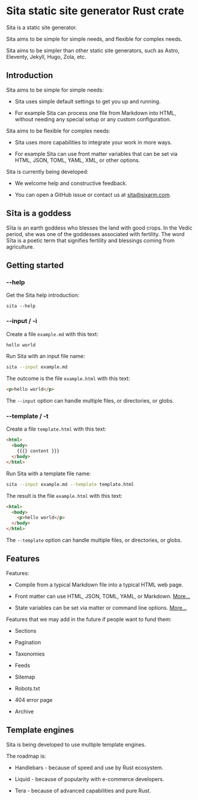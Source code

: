 # Sita static site generator Rust crate

Sita is a static site generator.

Sita aims to be simple for simple needs, and flexible for complex needs.

Sita aims to be simpler than other static site generators, such as Astro, Eleventy, Jekyll, Hugo, Zola, etc.


## Introduction


Sita aims to be simple for simple needs:

* Sita uses simple default settings to get you up and running.

* For example Sita can process one file from Markdown into HTML,
  without needing any special setup or any custom configuration.

Sita aims to be flexible for complex needs:

* Sita uses more capabilities to integrate your work in more ways.

* For example Sita can use front matter variables that can be set
  via HTML, JSON, TOML, YAML, XML, or other options.

Sita is currently being developed:

* We welcome help and constructive feedback.

* You can open a GitHub issue or contact us at sita@sixarm.com.


## Sīta is a goddess

Sīta is an earth goddess who blesses the land with good crops. In the Vedic period, she was one of the goddesses associated with fertility.
The word Sīta is a poetic term that signifies fertility and blessings coming from agriculture.


## Getting started


### --help

Get the Sita help introduction:

```
sita --help
```


### --input / -i


Create a file `example.md` with this text:

```md
hello world
```

Run Sita with an input file name:

```sh
sita --input example.md
```

The outcome is the file `example.html` with this text:

```html
<p>hello world</p>
```

The `--input` option can handle multiple files, or directories, or globs.


### --template / -t

Create a file `template.html` with this text:

```html
<html>
  <body>
    {{{} content }}}
  </body>
</html>
```

Run Sita with a template file name:

```sh
sita --input example.md --template template.html
```

The result is the file `example.html` with this text:

```html
<html>
  <body>
    <p>hello world</p>
  </body>
</html>
```

The `--template` option can handle multiple files, or directories, or globs.


## Features

Features:

* Compile from a typical Markdown file into a typical HTML web page.

* Front matter can use HTML, JSON, TOML, YAML, or Markdown. [More…](doc/matter/)

* State variables can be set via matter or command line options. [More…](doc/state/)

Features that we may add in the future if people want to fund them:

* Sections

* Pagination

* Taxonomies

* Feeds

* Sitemap

* Robots.txt

* 404 error page

* Archive


## Template engines

Sita is being developed to use multiple template engines.

The roadmap is:

* Handlebars - because of speed and use by Rust ecosystem.

* Liquid - because of popularity with e-commerce developers.

* Tera - because of advanced capabilities and pure Rust.

